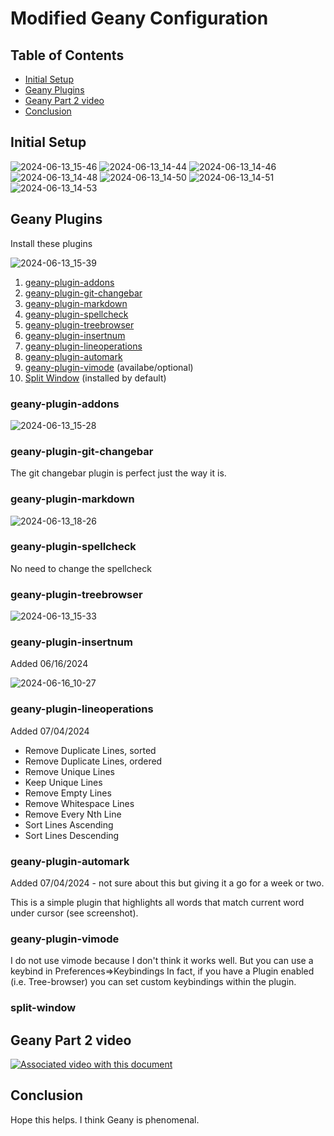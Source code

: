 Modified Geany Configuration
============================

## Table of Contents

- [Initial Setup](#initial-setup)
- [Geany Plugins](#geany-plugins)
- [Geany Part 2 video](#geany-part-2-video)
- [Conclusion](#conclusion)

## Initial Setup

![2024-06-13_15-46](https://github.com/drewgrif/documentation/assets/11249871/1a27ad84-1fec-4187-909f-ac82900c76f9)
![2024-06-13_14-44](https://github.com/drewgrif/documentation/assets/11249871/201415fe-d9ad-467d-bfc2-1a7211af3b8e)
![2024-06-13_14-46](https://github.com/drewgrif/documentation/assets/11249871/03c633a3-7e68-4454-b9aa-d7e69f1fb82f)
![2024-06-13_14-48](https://github.com/drewgrif/documentation/assets/11249871/fa04443b-966f-412d-bd93-f58f1522d5f1)
![2024-06-13_14-50](https://github.com/drewgrif/documentation/assets/11249871/8326cf6c-5ccb-4b11-b711-a183ac190b64)
![2024-06-13_14-51](https://github.com/drewgrif/documentation/assets/11249871/fd661c7d-3e63-4e42-941a-4e5f23d831eb)
![2024-06-13_14-53](https://github.com/drewgrif/documentation/assets/11249871/31535693-c6b3-4f0b-9774-37980189e55d)

## Geany Plugins
Install these plugins

![2024-06-13_15-39](https://github.com/drewgrif/documentation/assets/11249871/9af9de85-f631-4845-9919-7f010fcb3977)

1. [geany-plugin-addons](#geany-plugin-addons)
2. [geany-plugin-git-changebar](#geany-plugin-git-changebar)
3. [geany-plugin-markdown](#geany-plugin-git-changebar)
4. [geany-plugin-spellcheck](#geany-plugin-git-changebar)
5. [geany-plugin-treebrowser](#geany-plugin-git-changebar)
6. [geany-plugin-insertnum](#geany-plugin-insertnum)
7. [geany-plugin-lineoperations](#geany-plugin-lineoperations)
8. [geany-plugin-automark](#geany-plugin-automark)
7. [geany-plugin-vimode](#geany-plugin-git-changebar) (availabe/optional) 
8. [Split Window](#split-window) (installed by default)

### geany-plugin-addons
![2024-06-13_15-28](https://github.com/drewgrif/documentation/assets/11249871/40e83a58-cda9-4dc8-ab42-3bb75029f44f)

### geany-plugin-git-changebar
The git changebar plugin is perfect just the way it is.


### geany-plugin-markdown
![2024-06-13_18-26](https://github.com/drewgrif/documentation/assets/11249871/825c17aa-8c1f-4726-a23b-3fac19b5fede)

### geany-plugin-spellcheck
No need to change the spellcheck

### geany-plugin-treebrowser
![2024-06-13_15-33](https://github.com/drewgrif/documentation/assets/11249871/f9dec4c5-a2c6-4a20-91d9-3a9cc886def6)

### geany-plugin-insertnum
Added 06/16/2024

![2024-06-16_10-27](https://github.com/drewgrif/documentation/assets/11249871/eb776994-f26e-474b-ad29-1537246000fc)

### geany-plugin-lineoperations
Added 07/04/2024

* Remove Duplicate Lines, sorted
* Remove Duplicate Lines, ordered
* Remove Unique Lines
* Keep Unique Lines
* Remove Empty Lines
* Remove Whitespace Lines
* Remove Every Nth Line
* Sort Lines Ascending
* Sort Lines Descending


### geany-plugin-automark
Added 07/04/2024 - not sure about this but giving it a go for a week or two.

 This is a simple plugin that highlights all words that match current word under cursor (see screenshot).
 
 


### geany-plugin-vimode
I do not use vimode because I don't think it works well.  But you can use a keybind in Preferences=>Keybindings
In fact, if you have a Plugin enabled (i.e. Tree-browser) you can set custom keybindings within the plugin.

### split-window

## Geany Part 2 video
[![Associated video with this document](https://img.youtube.com/vi/ZZGKICzIuzQ/0.jpg)](https://www.youtube.com/watch?v=ZZGKICzIuzQ "Geany Part 2")


## Conclusion

Hope this helps.  I think Geany is phenomenal.

